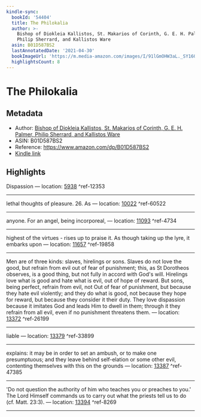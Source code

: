 ```yaml
---
kindle-sync:
  bookId: '54404'
  title: The Philokalia
  author: >-
    Bishop of Diokleia Kallistos, St. Makarios of Corinth, G. E. H. Palmer,
    Philip Sherrard, and Kallistos Ware
  asin: B01D587BS2
  lastAnnotatedDate: '2021-04-30'
  bookImageUrl: 'https://m.media-amazon.com/images/I/91lGmOHW3aL._SY160.jpg'
  highlightsCount: 8
---
```

# The Philokalia
## Metadata
* Author: [Bishop of Diokleia Kallistos, St. Makarios of Corinth, G. E. H. Palmer, Philip Sherrard, and Kallistos Ware](https://www.amazon.comundefined)
* ASIN: B01D587BS2
* Reference: https://www.amazon.com/dp/B01D587BS2
* [Kindle link](kindle://book?action=open&asin=B01D587BS2)

## Highlights
Dispassion — location: [5938](kindle://book?action=open&asin=B01D587BS2&location=5938) ^ref-12353

---
lethal thoughts of pleasure. 26. As — location: [10022](kindle://book?action=open&asin=B01D587BS2&location=10022) ^ref-60522

---
anyone. For an angel, being incorporeal, — location: [11093](kindle://book?action=open&asin=B01D587BS2&location=11093) ^ref-4734

---
highest of the virtues - rises up to praise it. As though taking up the lyre, it embarks upon — location: [11657](kindle://book?action=open&asin=B01D587BS2&location=11657) ^ref-19858

---
Men are of three kinds: slaves, hirelings or sons. Slaves do not love the good, but refrain from evil out of fear of punishment; this, as St Dorotheos observes, is a good thing, but not fully in accord with God's will. Hirelings love what is good and hate what is evil, out of hope of reward. But sons, being perfect, refrain from evil, not Out of fear of punishment, but because they hate evil violently; and they do what is good, not because they hope for reward, but because they consider it their duty. They love dispassion because it imitates God and leads Him to dwell in them; through it they refrain from all evil, even if no punishment threatens them. — location: [13372](kindle://book?action=open&asin=B01D587BS2&location=13372) ^ref-26199

---
liable — location: [13379](kindle://book?action=open&asin=B01D587BS2&location=13379) ^ref-33899

---
explains: it may be in order to set an ambush, or to make one presumptuous; and they leave behind self-elation or some other evil, contenting themselves with this on the grounds — location: [13387](kindle://book?action=open&asin=B01D587BS2&location=13387) ^ref-47385

---
'Do not question the authority of him who teaches you or preaches to you.' The Lord Himself commands us to carry out what the priests tell us to do (cf. Matt. 23:3). — location: [13394](kindle://book?action=open&asin=B01D587BS2&location=13394) ^ref-8269

---
